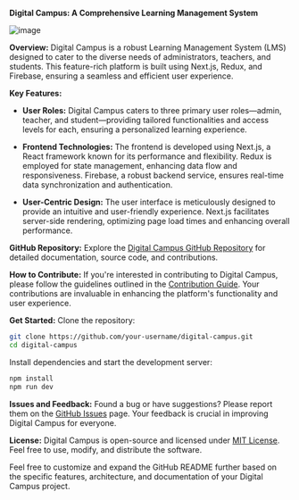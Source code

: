 **Digital Campus: A Comprehensive Learning Management System**

![image](https://github.com/RANJITHp07/digital_campus_frontend/assets/107017062/fcb32306-34c3-43b9-a3db-606980846468)

**Overview:**
Digital Campus is a robust Learning Management System (LMS) designed to cater to the diverse needs of administrators, teachers, and students. This feature-rich platform is built using Next.js, Redux, and Firebase, ensuring a seamless and efficient user experience.

**Key Features:**
- **User Roles:**
  Digital Campus caters to three primary user roles—admin, teacher, and student—providing tailored functionalities and access levels for each, ensuring a personalized learning experience.

- **Frontend Technologies:**
  The frontend is developed using Next.js, a React framework known for its performance and flexibility. Redux is employed for state management, enhancing data flow and responsiveness. Firebase, a robust backend service, ensures real-time data synchronization and authentication.

- **User-Centric Design:**
  The user interface is meticulously designed to provide an intuitive and user-friendly experience. Next.js facilitates server-side rendering, optimizing page load times and enhancing overall performance.

**GitHub Repository:**
Explore the [Digital Campus GitHub Repository](https://github.com/RANJITHp07/digital_campus_frontend/) for detailed documentation, source code, and contributions.

**How to Contribute:**
If you're interested in contributing to Digital Campus, please follow the guidelines outlined in the [Contribution Guide](https://github.com/your-username/digital-campus/blob/main/CONTRIBUTING.md). Your contributions are invaluable in enhancing the platform's functionality and user experience.

**Get Started:**
Clone the repository:
```bash
git clone https://github.com/your-username/digital-campus.git
cd digital-campus
```

Install dependencies and start the development server:
```bash
npm install
npm run dev
```

**Issues and Feedback:**
Found a bug or have suggestions? Please report them on the [GitHub Issues](https://github.com/your-username/digital-campus/issues) page. Your feedback is crucial in improving Digital Campus for everyone.

**License:**
Digital Campus is open-source and licensed under [MIT License](https://github.com/your-username/digital-campus/blob/main/LICENSE). Feel free to use, modify, and distribute the software.

Feel free to customize and expand the GitHub README further based on the specific features, architecture, and documentation of your Digital Campus project.
 
 
